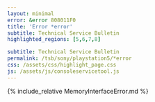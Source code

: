 ```yaml
---
layout: minimal
error: &error 808011F0
title: 'Error *error'
subtitle: Technical Service Bulletin
highlighted_regions: [5,6,7,8]

subtitle: Technical Service Bulletin
permalink: /tsb/sony/playstation5/*error
css: /assets/css/highlight_page.css
js: /assets/js/consoleservicetool.js
---
```


{% include_relative MemoryInterfaceError.md %}